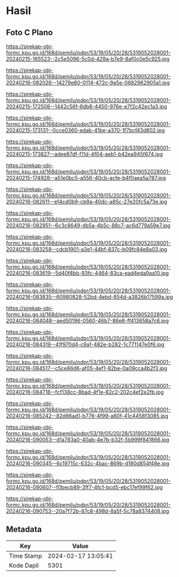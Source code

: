 # Hasil

## Foto C Plano

https://sirekap-obj-formc.kpu.go.id/168d/pemilu/pdpr/53/19/05/20/28/5319052028001-20240215-165523--2c5e5096-5c0d-429a-b7e9-8af0c0e5c925.jpg

https://sirekap-obj-formc.kpu.go.id/168d/pemilu/pdpr/53/19/05/20/28/5319052028001-20240216-082026--14279e80-0114-472c-9a5e-0682962905a1.jpg

https://sirekap-obj-formc.kpu.go.id/168d/pemilu/pdpr/53/19/05/20/28/5319052028001-20240215-172508--1442c56f-6db8-4450-976e-e7f2c42ec1a3.jpg

https://sirekap-obj-formc.kpu.go.id/168d/pemilu/pdpr/53/19/05/20/28/5319052028001-20240215-173131--0cce0360-edab-41be-a370-1f7bcf43d802.jpg

https://sirekap-obj-formc.kpu.go.id/168d/pemilu/pdpr/53/19/05/20/28/5319052028001-20240215-173827--adee87df-f11d-4f04-aeb1-b42ea945f674.jpg

https://sirekap-obj-formc.kpu.go.id/168d/pemilu/pdpr/53/19/05/20/28/5319052028001-20240215-174928--a51e0bc5-a556-40cb-acfe-b4f0aea5a787.jpg

https://sirekap-obj-formc.kpu.go.id/168d/pemilu/pdpr/53/19/05/20/28/5319052028001-20240216-082611--e14cd0b9-cb9a-40dc-a85c-27e20fc5a73e.jpg

https://sirekap-obj-formc.kpu.go.id/168d/pemilu/pdpr/53/19/05/20/28/5319052028001-20240216-082951--6c3c8649-db5a-4b5c-88c7-ac6d779a59e7.jpg

https://sirekap-obj-formc.kpu.go.id/168d/pemilu/pdpr/53/19/05/20/28/5319052028001-20240216-083258--cdcb1901-a3e1-44bf-837c-b09fc84e8a03.jpg

https://sirekap-obj-formc.kpu.go.id/168d/pemilu/pdpr/53/19/05/20/28/5319052028001-20240216-083619--5d40f4bb-93fc-4464-83ca-ead4eda9aa10.jpg

https://sirekap-obj-formc.kpu.go.id/168d/pemilu/pdpr/53/19/05/20/28/5319052028001-20240216-083835--60980828-52bd-4ebd-854d-a3826b17599a.jpg

https://sirekap-obj-formc.kpu.go.id/168d/pemilu/pdpr/53/19/05/20/28/5319052028001-20240216-084048--aed50196-0560-46b7-86e8-ff413658a7c6.jpg

https://sirekap-obj-formc.kpu.go.id/168d/pemilu/pdpr/53/19/05/20/28/5319052028001-20240216-084319--41f970d4-c9a1-482e-b282-1c771147e0f6.jpg

https://sirekap-obj-formc.kpu.go.id/168d/pemilu/pdpr/53/19/05/20/28/5319052028001-20240216-084517--c5ce86d6-af05-4ef1-82be-0a09cca4b2f3.jpg

https://sirekap-obj-formc.kpu.go.id/168d/pemilu/pdpr/53/19/05/20/28/5319052028001-20240216-084718--fcf138cc-8bad-4f1e-82c2-202c4ef2e2fb.jpg

https://sirekap-obj-formc.kpu.go.id/168d/pemilu/pdpr/53/19/05/20/28/5319052028001-20240216-085242--82d86ad1-b776-4f99-a60f-41c4458f3085.jpg

https://sirekap-obj-formc.kpu.go.id/168d/pemilu/pdpr/53/19/05/20/28/5319052028001-20240216-090053--d1a783a0-40ab-4e7b-b32f-5b999f841866.jpg

https://sirekap-obj-formc.kpu.go.id/168d/pemilu/pdpr/53/19/05/20/28/5319052028001-20240216-090345--6c19715c-632c-4bac-869b-d180d854f48e.jpg

https://sirekap-obj-formc.kpu.go.id/168d/pemilu/pdpr/53/19/05/20/28/5319052028001-20240216-090607--f0becb89-3ff7-4fc1-bcd5-ebc17ef99f62.jpg

https://sirekap-obj-formc.kpu.go.id/168d/pemilu/pdpr/53/19/05/20/28/5319052028001-20240216-090753--20a7f72b-87c8-498d-8a5f-5c78a8374408.jpg


## Metadata

| Key        | Value               |
| ---------- | ------------------- |
| Time Stamp | 2024-02-17 13:05:41 |
| Kode Dapil | 5301                |



